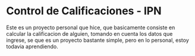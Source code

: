 # Control de Calificaciones - IPN
Este es un proyecto personal que hice, que basicamente consiste en calcular
la calificacion de alguien, tomando en cuenta los datos que ingrese, se que es un proyecto bastante simple, pero en lo personal, estoy todavia aprendiendo.